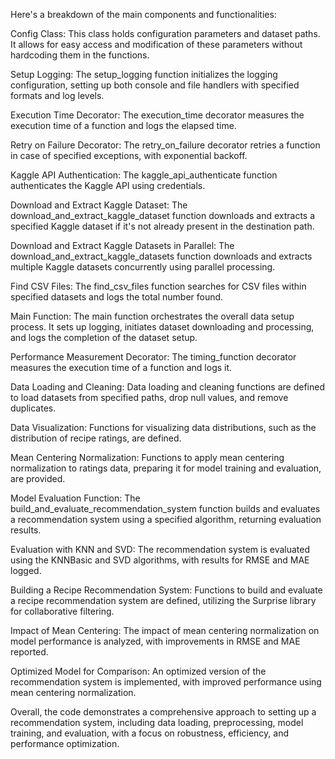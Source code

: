 Here's a breakdown of the main components and functionalities:

Config Class: This class holds configuration parameters and dataset paths. It allows for easy access and modification of these parameters without hardcoding them in the functions.

Setup Logging: The setup_logging function initializes the logging configuration, setting up both console and file handlers with specified formats and log levels.

Execution Time Decorator: The execution_time decorator measures the execution time of a function and logs the elapsed time.

Retry on Failure Decorator: The retry_on_failure decorator retries a function in case of specified exceptions, with exponential backoff.

Kaggle API Authentication: The kaggle_api_authenticate function authenticates the Kaggle API using credentials.

Download and Extract Kaggle Dataset: The download_and_extract_kaggle_dataset function downloads and extracts a specified Kaggle dataset if it's not already present in the destination path.

Download and Extract Kaggle Datasets in Parallel: The download_and_extract_kaggle_datasets function downloads and extracts multiple Kaggle datasets concurrently using parallel processing.

Find CSV Files: The find_csv_files function searches for CSV files within specified datasets and logs the total number found.

Main Function: The main function orchestrates the overall data setup process. It sets up logging, initiates dataset downloading and processing, and logs the completion of the dataset setup.

Performance Measurement Decorator: The timing_function decorator measures the execution time of a function and logs it.

Data Loading and Cleaning: Data loading and cleaning functions are defined to load datasets from specified paths, drop null values, and remove duplicates.

Data Visualization: Functions for visualizing data distributions, such as the distribution of recipe ratings, are defined.

Mean Centering Normalization: Functions to apply mean centering normalization to ratings data, preparing it for model training and evaluation, are provided.

Model Evaluation Function: The build_and_evaluate_recommendation_system function builds and evaluates a recommendation system using a specified algorithm, returning evaluation results.

Evaluation with KNN and SVD: The recommendation system is evaluated using the KNNBasic and SVD algorithms, with results for RMSE and MAE logged.

Building a Recipe Recommendation System: Functions to build and evaluate a recipe recommendation system are defined, utilizing the Surprise library for collaborative filtering.

Impact of Mean Centering: The impact of mean centering normalization on model performance is analyzed, with improvements in RMSE and MAE reported.

Optimized Model for Comparison: An optimized version of the recommendation system is implemented, with improved performance using mean centering normalization.

Overall, the code demonstrates a comprehensive approach to setting up a recommendation system, including data loading, preprocessing, model training, and evaluation, with a focus on robustness, efficiency, and performance optimization.
